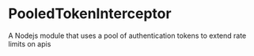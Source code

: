 # PooledTokenInterceptor
A Nodejs module that uses a pool of authentication tokens to extend rate limits on apis
